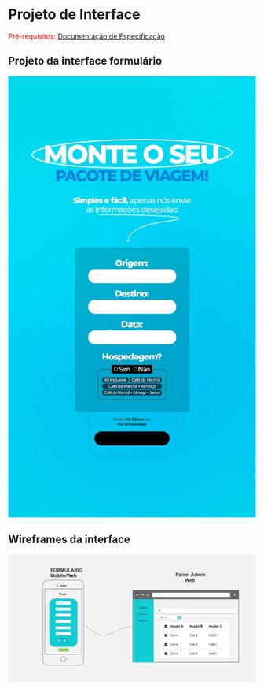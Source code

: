 
# Projeto de Interface

<span style="color:red">Pré-requisitos: <a href="2-Especificação do Projeto.md"> Documentação de Especificação</a></span>

## Projeto da interface formulário

![interface formulario](img/ProjetoInterface/Interface.png)

## Wireframes da interface
![interface tabela](img/ProjetoInterface/Wireframe.jpg)


